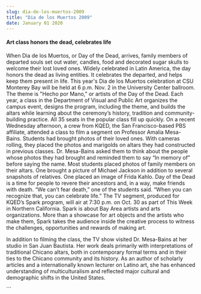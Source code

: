 ```yaml
---
slug: dia-de-los-muertos-2009
title: "Dia de los Muertos 2009"
date: January 01 2020
---
```


 
<h4>Art class honors the dead, celebrates life</h4>
<p>
  When Dia de los Muertos, or Day of the Dead, arrives, family members of
  departed souls set out water, candles, food and decorated sugar skulls to
  welcome their lost loved ones. Widely celebrated in Latin America, the day
  honors the dead as living entities. It celebrates the departed, and helps keep
  them present in life. This year's Dia de los Muertos celebration at CSU
  Monterey Bay will be held at 6 p.m. Nov. 2 in the University Center ballroom.
  The theme is "Hecho por Mano,” or artists of the Day of the Dead. Each year, a
  class in the Department of Visual and Public Art organizes the campus event,
  designs the program, including the theme, and builds the altars while learning
  about the ceremony’s history, tradition and community-building practice. All
  35 seats in the popular class fill up quickly. On a recent Wednesday
  afternoon, a crew from KQED, the San Francisco-based PBS affiliate, attended a
  class to film a segment on Professor Amalia Mesa-Bains. Students had brought
  photos of their loved ones. With cameras rolling, they placed the photos and
  marigolds on altars they had constructed in previous classes. Dr. Mesa-Bains
  asked them to think about the people whose photos they had brought and
  reminded them to say “In memory of” before saying the name. Most students
  placed photos of family members on their altars. One brought a picture of
  Michael Jackson in addition to several snapshots of relatives. One placed an
  image of Frida Kahlo. Day of the Dead is a time for people to revere their
  ancestors and, in a way, make friends with death. “We can’t fear death,” one
  of the students said. “When you can recognize that, you can celebrate life.”
  The TV segment, produced for KQED’s Spark program, will air at 7:30 p.m. on
  Oct. 30 as part of This Week in Northern California. Spark is about Bay Area
  artists and arts organizations. More than a showcase for art objects and the
  artists who make them, Spark takes the audience inside the creative process to
  witness the challenges, opportunities and rewards of making art.
</p>
<p>
  In addition to filming the class, the TV show visited Dr. Mesa-Bains at her
  studio in San Juan Bautista. Her work deals primarily with interpretations of
  traditional Chicano altars, both in contemporary formal terms and in their
  ties to the Chicano community and its history. As an author of scholarly
  articles and a internationally known lecturer on Latino art, she has enhanced
  understanding of multiculturalism and reflected major cultural and demographic
  shifts in the United States.
</p>
```
